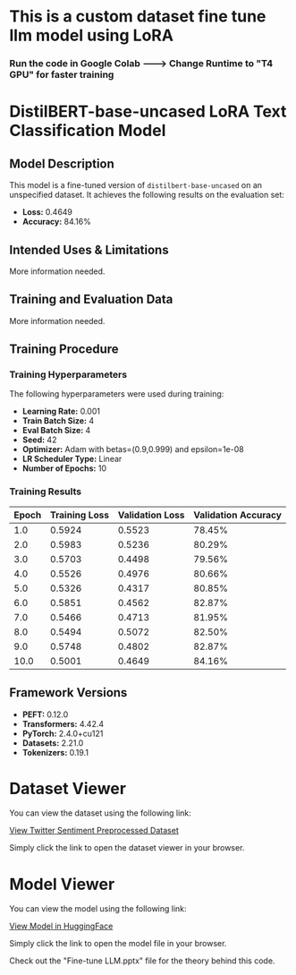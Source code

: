 # This is a custom dataset fine tune llm model using LoRA

### Run the code in Google Colab ---> Change Runtime to "T4 GPU" for faster training 

# DistilBERT-base-uncased LoRA Text Classification Model

## Model Description
This model is a fine-tuned version of `distilbert-base-uncased` on an unspecified dataset. It achieves the following results on the evaluation set:

- **Loss:** 0.4649
- **Accuracy:** 84.16%

## Intended Uses & Limitations
More information needed.

## Training and Evaluation Data
More information needed.

## Training Procedure

### Training Hyperparameters
The following hyperparameters were used during training:

- **Learning Rate:** 0.001
- **Train Batch Size:** 4
- **Eval Batch Size:** 4
- **Seed:** 42
- **Optimizer:** Adam with betas=(0.9,0.999) and epsilon=1e-08
- **LR Scheduler Type:** Linear
- **Number of Epochs:** 10

### Training Results
| Epoch | Training Loss | Validation Loss | Validation Accuracy |
|-------|---------------|-----------------|---------------------|
| 1.0   | 0.5924        | 0.5523          | 78.45%              |
| 2.0   | 0.5983        | 0.5236          | 80.29%              |
| 3.0   | 0.5703        | 0.4498          | 79.56%              |
| 4.0   | 0.5526        | 0.4976          | 80.66%              |
| 5.0   | 0.5326        | 0.4317          | 80.85%              |
| 6.0   | 0.5851        | 0.4562          | 82.87%              |
| 7.0   | 0.5466        | 0.4713          | 81.95%              |
| 8.0   | 0.5494        | 0.5072          | 82.50%              |
| 9.0   | 0.5748        | 0.4802          | 82.87%              |
| 10.0  | 0.5001        | 0.4649          | 84.16%              |

## Framework Versions
- **PEFT:** 0.12.0
- **Transformers:** 4.42.4
- **PyTorch:** 2.4.0+cu121
- **Datasets:** 2.21.0
- **Tokenizers:** 0.19.1

# Dataset Viewer

You can view the dataset using the following link:

[View Twitter Sentiment Preprocessed Dataset](https://huggingface.co/datasets/shukdevdatta123/twitter_sentiment_preprocessed/)

Simply click the link to open the dataset viewer in your browser.

# Model Viewer

You can view the model using the following link:

[View Model in HuggingFace](https://huggingface.co/shukdevdatta123/distilbert-base-uncased-lora-text-classification/)

Simply click the link to open the model file in your browser.

Check out the "Fine-tune LLM.pptx" file for the theory behind this code.



